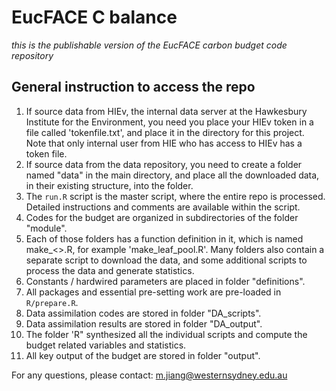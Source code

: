 # EucFACE C balance

*this is the publishable version of the EucFACE carbon budget code repository*



## General instruction to access the repo

1. If source data from HIEv, the internal data server at the Hawkesbury Institute for the Environment, you need you place your HIEv token in a file called 'tokenfile.txt', and place it in the directory for this project. Note that only internal user from HIE who has access to HIEv has a token file. 
2. If source data from the data repository, you need to create a folder named "data" in the main directory, and place all the downloaded data, in their existing structure, into the folder. 
3. The `run.R` script is the master script, where the entire repo is processed. Detailed instructions and comments are available within the script. 
4. Codes for the budget are organized in subdirectories of the folder "module". 
5. Each of those folders has a function definition in it, which is named make_<<module>>.R, for example 'make_leaf_pool.R'. Many folders also contain a separate script to download the data, and some additional scripts to process the data and generate statistics. 
6. Constants / hardwired parameters are placed in folder "definitions".
7. All packages and essential pre-setting work are pre-loaded in `R/prepare.R`.
8. Data assimilation codes are stored in folder "DA_scripts".
9. Data assimilation results are stored in folder "DA_output".
10. The folder 'R" synthesized all the individual scripts and compute the budget related variables and statistics. 
11. All key output of the budget are stored in folder "output".

For any questions, please contact: m.jiang@westernsydney.edu.au



